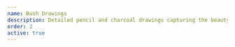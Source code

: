 ```yaml
---
name: Bush Drawings
description: Detailed pencil and charcoal drawings capturing the beauty of the Australian bush and its iconic characters.
order: 2
active: true
---
```

